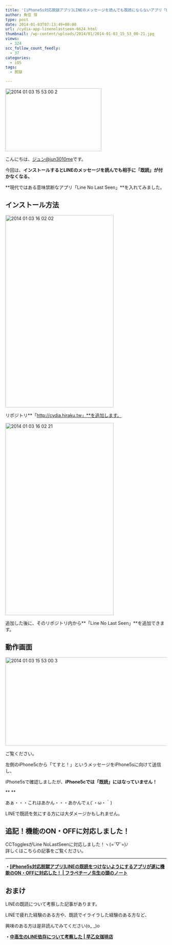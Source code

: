 ```yaml
---
title: '[iPhone5s対応脱獄アプリ]LINEのメッセージを読んでも既読にならないアプリ「Line No Last Seen」を入れた'
author: 魚住 惇
type: post
date: 2014-01-03T07:13:49+00:00
url: /cydia-app-linenolastseen-6624.html
thumbnail: /wp-content/uploads/2014/01/2014-01-03_15_53_00-21.jpg
views:
  - 324
scc_follow_count_feedly:
  - 37
categories:
  - iOS
tags:
  - 脱獄

---
```

<img decoding="async" loading="lazy" title="2014-01-03_15_53_00-2.jpg" alt="2014 01 03 15 53 00 2" src="/wp-content/uploads/2014/01/2014-01-03_15_53_00-2.jpg" width="300" height="196" border="0" />

<!--more-->

こんにちは、[ジュン@jun3010me][1]です。

今回は、**インストールするとLINEのメッセージを読んでも相手に「既読」が付かなくなる、**

**現代ではある意味禁断なアプリ「Line No Last Seen」**を入れてみました。

## インストール方法

<img decoding="async" loading="lazy" title="2014-01-03 16.02.02.png" alt="2014 01 03 16 02 02" src="/wp-content/uploads/2014/01/2014-01-03-16.02.02.png" width="338" height="600" border="0" /> 

リポジトリ**「http://cydia.hiraku.tw」**を追加します。

<img decoding="async" loading="lazy" title="2014-01-03 16.02.21.png" alt="2014 01 03 16 02 21" src="/wp-content/uploads/2014/01/2014-01-03-16.02.21.png" width="338" height="600" border="0" /> 

追加した後に、そのリポジトリ内から**「Line No Last Seen」**を追加できます。

## 動作画面

<img decoding="async" loading="lazy" title="2014-01-03_15_53_00-3.jpg" alt="2014 01 03 15 53 00 3" src="/wp-content/uploads/2014/01/2014-01-03_15_53_00-3.jpg" width="600" height="276" border="0" /> 

ご覧ください。

左側のiPhone5cから「てすと！」というメッセージをiPhone5sに向けて送信し、

iPhone5sで確認しましたが、**iPhone5cでは「既読」にはなっていません！**

** **

あぁ・・・これはあかん・・・あかんでぇ(´・ω・｀)

LINEで既読を気にする方には大ダメージかもしれません。

## 追記！機能のON・OFFに対応しました！

CCTogglesがLine NoLastSeenに対応しました！ヽ(=´▽\`=)ﾉ  
詳しくはこちらの記事をご覧ください。  
****

**・<a rel="nofollow" href="http://jun3010.me/cydia-app-line-nolastseen-cctoggles-6775.html" target="_blank">[iPhone5s対応脱獄アプリ]LINEの既読をつけないようにするアプリが遂に機能のON・OFFに対応した！ | フラペチーノ先生の頭のノート</a>**

## おまけ

LINEの既読について考察した記事があります。

LINEで疲れた経験のある方や、既読でイライラした経験のある方など、

興味のある方は是非読んでみてください(o_ _)o

**・<a rel="nofollow" href="http://jun3010.me/student-line-dependence-6359.html" target="_blank">中高生のLINE依存について考察した | 早乙女珈琲店</a>**

 [1]: https://twitter.com/jun3010me